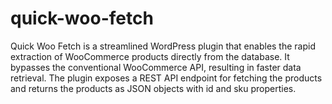 # quick-woo-fetch
 Quick Woo Fetch is a streamlined WordPress plugin that enables the rapid extraction of WooCommerce products directly from the database. It bypasses the conventional WooCommerce API, resulting in faster data retrieval. The plugin exposes a REST API endpoint for fetching the products and returns the products as JSON objects with id and sku properties.
